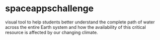 # spaceappschallenge
visual tool to help students better understand the complete path of water across the entire Earth system and how the availability of this critical resource is affected by our changing climate.
